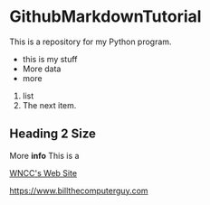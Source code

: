 # GithubMarkdownTutorial

This is a repository for my Python program.

- this is my stuff
- More data
- more

1. list
2. The next item.

## Heading 2 Size
More **info**
This is a

[WNCC's Web Site](https://www.wncc.edu)

https://www.billthecomputerguy.com